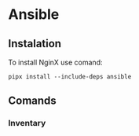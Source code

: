 # Ansible
## Instalation
To install NginX use comand:
```
pipx install --include-deps ansible
```

## Comands
### Inventary